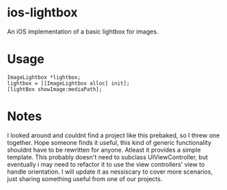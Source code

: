 ios-lightbox
============

An iOS implementation of a basic lightbox for images.


Usage
=====

```
ImageLightbox *lightbox;
lightbox = [[ImageLightbox alloc] init]; 
[lightBox showImage:mediaPath];
```

Notes
=====

I looked around and couldnt find a project like this prebaked, so I threw one together. Hope someone finds it useful,
this kind of generic functionality shouldnt have to be rewritten for anyone. Atleast it provides a simple template.
This probably doesn't need to subclass UIViewController, but eventually i may need to refactor it to use the view controllers'
view to handle orientation. I will update it as nessiscary to cover more scenarios, just sharing something useful from one
of our projects.



